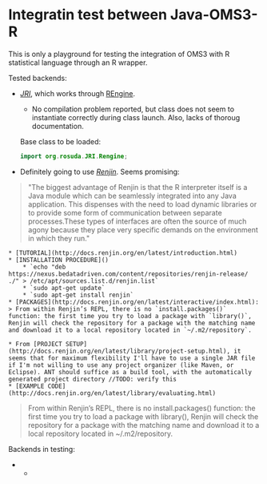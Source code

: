 Integratin test between Java-OMS3-R
===================================

This is only a playground for testing the integration of OMS3 with R
statistical language through an R wrapper. 


Tested backends:
* *[JRI](https://rforge.net/JRI/)*, which works through [REngine](https://github.com/s-u/REngine).
	* No compilation problem reported, but class does not seem to instantiate correctly
	during class launch. Also, lacks of thoroug documentation.
	
	Base class to be loaded:
	```java
	import org.rosuda.JRI.Rengine;
	```
* Definitely going to use *[Renjin](http://www.renjin.org/)*. Seems promising:

> "The biggest advantage of Renjin is that the R interpreter itself is a Java module which can be seamlessly integrated into any Java application. This dispenses with the need to load dynamic libraries or to provide some form of communication between separate processes.These types of interfaces are often the source of much agony because they place very specific demands on the environment in which they run."

	* [TUTORIAL](http://docs.renjin.org/en/latest/introduction.html)
	* [INSTALLATION PROCEDURE]()
		* `echo "deb https://nexus.bedatadriven.com/content/repositories/renjin-release/ ./" > /etc/apt/sources.list.d/renjin.list`
		* `sudo apt-get update`
		* `sudo apt-get install renjin`
	* [PACKAGES](http://docs.renjin.org/en/latest/interactive/index.html): 
	> From within Renjin’s REPL, there is no `install.packages()` function: the first time you try to load a package with `library()`, Renjin will check the repository for a package with the matching name and download it to a local repository located in `~/.m2/repository`.

	* From [PROJECT SETUP](http://docs.renjin.org/en/latest/library/project-setup.html), it seems that for maximum flexibility I'll have to use a single JAR file if I'm not willing to use any project organizer (like Maven, or Eclipse). ANT should suffice as a build tool, with the automatically generated project directory //TODO: verify this
	* [EXAMPLE CODE](http://docs.renjin.org/en/latest/library/evaluating.html)
		  
> From within Renjin’s REPL, there is no install.packages() function: the first time you try to load a package with library(), Renjin will check the repository for a package with the matching name and download it to a local repository located in ~/.m2/repository.

Backends in testing:
* -
